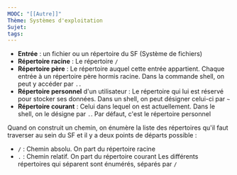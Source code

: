 ```yaml
---
MOOC: "[[Autre]]"
Thème: Systèmes d'exploitation
Sujet:
tags:
---
```


- **Entrée** : un fichier ou un répertoire du SF (Système de fichiers)
- **Répertoire racine** : Le répertoire `/`
- **Répertoire père** : Le répertoire auquel cette entrée appartient. Chaque entrée à un répertoire père hormis racine. Dans la commande shell, on peut y accéder par `..`
- **Répertoire personnel** d'un utilisateur : Le répertoire qui lui est réservé pour stocker ses données. Dans un shell, on peut désigner celui-ci par `~`
- **Répertoire courant** : Celui dans lequel on est actuellement. Dans le shell, on le désigne par `.`. Par défaut, c'est le répertoire personnel

Quand on construit un chemin, on énumère la liste des répertoires qu'il faut traverser au sein du SF et il y a deux points de départs possible :

- `/` : Chemin absolu. On part du répertoire racine
- `.` : Chemin relatif. On part du répertoire courant
  Les différents répertoires qui séparent sont énumérés, séparés par `/`
